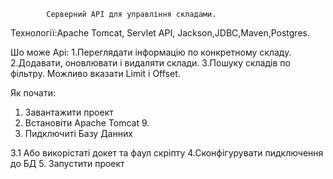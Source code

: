             Cерверний API для управління складами.
Технології:Apache Tomcat, Servlet API, Jackson,JDBC,Maven,Postgres.

Шо може Api:
1.Переглядати інформацію по конкретному складу.
2.Додавати, оновлювати і видаляти склади.
3.Пошуку складів по фільтру. Можливо вказати Limit і Offset.

Як почати:
1. Завантажити проект
2. Встановіти Apache Tomcat 9.
3. Пидключиті Базу Данних

3.1 Або викорістаті докет та фаул скріпту
4.Сконфігурувати пидключення до БД
5. Запустити проект   
